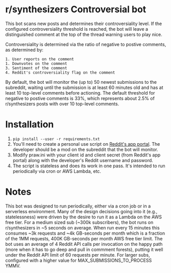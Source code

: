 # r/synthesizers Controversial bot

This bot scans new posts and determines their controversiality level. If the configured controversiality threshold is reached, the bot will leave a distinguished comment at the top of the thread warning users to play nice.

Controversiality is determined via the ratio of negative to postive comments, as determined by:

    1. User reports on the comment
    1. Downvotes on the comment
    3. Sentiment of the comment
    4. Reddit's controversiality flag on the comment

By default, the bot will monitor the (up to) 50 newest submissions to the subreddit, waiting until the submission is at least 60 minutes old and has at least 10 top-level comments before actioning. The default threshold for negative to postive comments is 33%, which represents about 2.5% of r/synthesizers posts with over 10 top-level comments.

# Installation

1. `pip install --user -r requirements.txt`
2. You'll need to create a personal use script on [Reddit's app portal](https://ssl.reddit.com/prefs/apps/). The developer should be a mod on the subreddit that the bot will monitor.
3. Modify praw.ini with your client id and client secret (from Reddit's app portal) along with the developer's Reddit username and password.
4. The script is stateless and does its work in one pass. It's intended to run periodically via cron or AWS Lambda, etc.

# Notes

This bot was designed to run periodically, either via a cron job or in a serverless environment. Many of the design decisions going into it (e.g., statelessness) were driven by the desire to run it as a Lambda on the AWS free tier. For a medium sized sub (~300k subscribers), the bot runs on r/synthesizers in ~5 seconds on average. When run every 15 minutes this consumes ~3k requests and ~4k GB-seconds per month which is a fraction of the 1MM requests, 400K GB-seconds per month AWS free tier limit. The bot uses an average of 4 Reddit API calls per invocation on the happy path (more when it has to go deep and pull in commment forests), putting it well under the Reddit API limit of 60 requests per minute. For larger subs, configured with a higher value for MAX_SUBMISSIONS_TO_PROCESS YMMV.
